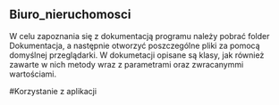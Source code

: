 ## Biuro_nieruchomosci


W celu zapoznania się z dokumentacją programu należy pobrać folder Dokumentacja, a następnie otworzyć poszczególne pliki za pomocą domyślnej przeglądarki.
W dokumetacji opisane są klasy, jak również zawarte w nich metody wraz z parametrami oraz zwracanymmi wartościami.

#Korzystanie z aplikacji



